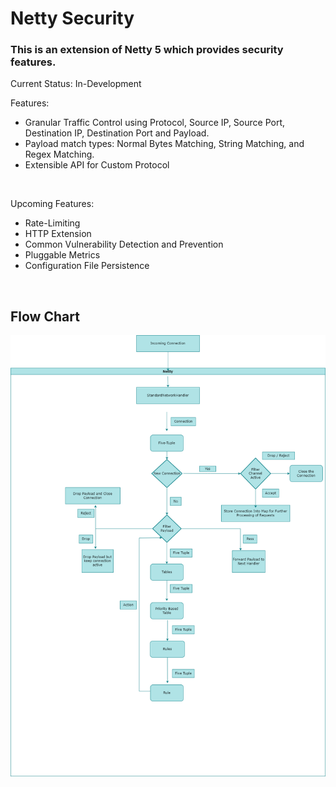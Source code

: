 # Netty Security
### This is an extension of Netty 5 which provides security features.
Current Status: In-Development
<br>

Features:
* Granular Traffic Control using Protocol, Source IP, Source Port, Destination IP, Destination Port and Payload.
* Payload match types: Normal Bytes Matching, String Matching, and Regex Matching.
* Extensible API for Custom Protocol

<br>

Upcoming Features:
* Rate-Limiting
* HTTP Extension
* Common Vulnerability Detection and Prevention
* Pluggable Metrics
* Configuration File Persistence
<br>

## Flow Chart
![Flow Chart](FlowChart.png "FlowChart")
